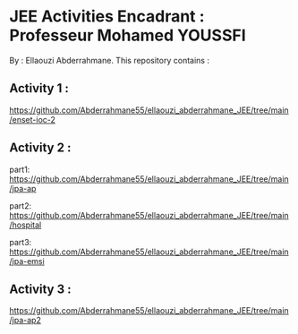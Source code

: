 #  JEE Activities Encadrant : Professeur Mohamed YOUSSFI 
               

By : Ellaouzi Abderrahmane. This repository contains :

## Activity 1 :

https://github.com/Abderrahmane55/ellaouzi_abderrahmane_JEE/tree/main/enset-ioc-2

## Activity 2 :

part1: https://github.com/Abderrahmane55/ellaouzi_abderrahmane_JEE/tree/main/jpa-ap

part2: https://github.com/Abderrahmane55/ellaouzi_abderrahmane_JEE/tree/main/hospital

part3: https://github.com/Abderrahmane55/ellaouzi_abderrahmane_JEE/tree/main/jpa-emsi

## Activity 3 : 

https://github.com/Abderrahmane55/ellaouzi_abderrahmane_JEE/tree/main/jpa-ap2 

